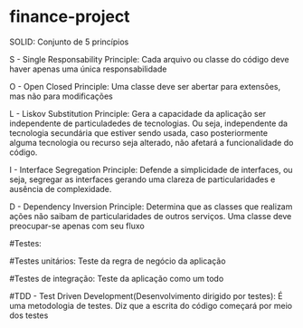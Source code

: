 # finance-project

SOLID: Conjunto de 5 princípios

S - Single Responsability Principle: Cada arquivo ou classe do código deve haver apenas uma única responsabilidade

O - Open Closed Principle: Uma classe deve ser abertar para extensões, mas não para modificações

L - Liskov Substitution Principle: Gera a capacidade da aplicação ser independente de particuladedes de tecnologias. Ou seja, independente da tecnologia secundária que estiver sendo usada, caso posteriormente alguma tecnologia ou recurso seja alterado, não afetará a funcionalidade do código.

I - Interface Segregation Principle: Defende a simplicidade de interfaces, ou seja, segregar as interfaces gerando uma clareza de particularidades e ausência de complexidade.

D - Dependency Inversion Principle: Determina que as classes que realizam ações não saibam de particularidades de outros serviços. Uma classe deve preocupar-se apenas com seu fluxo

#Testes:

#Testes unitários: Teste da regra de negócio da aplicação

#Testes de integração: Teste da aplicação como um todo

#TDD - Test Driven Development(Desenvolvimento dirigido por testes): É uma metodologia de testes. Diz que a escrita do código começará por meio dos testes
